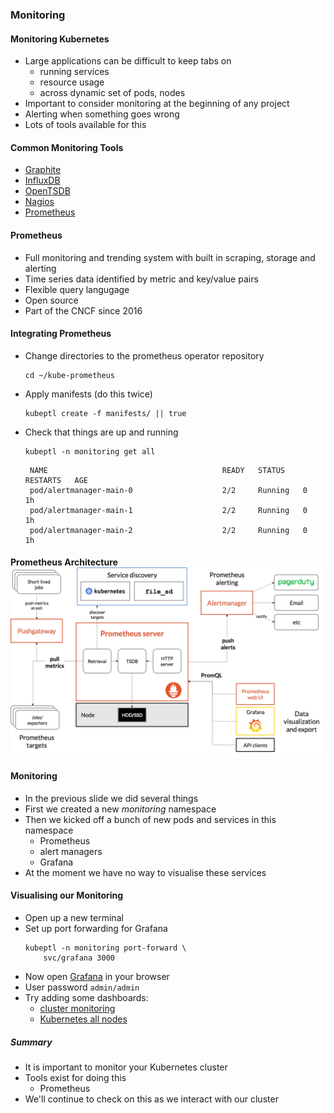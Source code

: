 ### Monitoring


#### Monitoring Kubernetes
* Large applications can be difficult to keep tabs on
   - running services
   - resource usage
   - across dynamic set of pods, nodes
* Important to consider monitoring at the beginning of any project
* Alerting when something goes wrong
* Lots of tools available for this


#### Common Monitoring Tools
* [Graphite](https://graphite.readthedocs.org/en/latest)
* [InfluxDB](https://influxdata.com)
* [OpenTSDB](https://opentsdb.net)
* [Nagios](https://www.nagios.org)
* [Prometheus](https://prometheus.io)


#### Prometheus
* Full monitoring and trending system with built in scraping, storage and
  alerting
* Time series data identified by metric and key/value pairs
* Flexible query langugage
* Open source 
* Part of the CNCF since 2016 



#### Integrating Prometheus

* Change directories to the prometheus operator repository <!-- .element: class="fragment" data-fragment-index="0" -->
   ```
   cd ~/kube-prometheus
   ```
* Apply manifests (do this twice) <!-- .element: class="fragment" data-fragment-index="1" -->
   ```
   kubeptl create -f manifests/ || true
   ```
* Check that things are up and running <!-- .element: class="fragment" data-fragment-index="2" -->
   ```
   kubeptl -n monitoring get all
   ```
   ```
    NAME                                       READY   STATUS    RESTARTS   AGE
    pod/alertmanager-main-0                    2/2     Running   0          1h
    pod/alertmanager-main-1                    2/2     Running   0          1h
    pod/alertmanager-main-2                    2/2     Running   0          1h
   ```
   <!-- .element: class="fragment" data-fragment-index="0" -->


#### Prometheus Architecture ![Prometheus architecture](img/prometheus-architecture.png "Prometheus Architecture") <!-- .slide: class="image-slide" -->


#### Monitoring
* In the previous slide we did several things 
* First we created a new _monitoring_ namespace
* Then we kicked off a bunch of new pods and services in this namespace
   * Prometheus
   * alert managers
   * Grafana
* At the moment we have no way to visualise these services


#### Visualising our Monitoring
* Open up a new terminal
* Set up port forwarding for Grafana
   ```
   kubeptl -n monitoring port-forward \
       svc/grafana 3000
   ```
* Now open [Grafana](http://127.0.0.1:3000) in your browser
* User password `admin/admin` 
* Try adding some dashboards:
  - [cluster monitoring](https://grafana.com/dashboards/1621)
  - [Kubernetes all nodes](https://grafana.com/dashboards/3131)

<!--#### Visualise the Alert Manager
* Open up a new terminal
* Set up port forwarding for the alert manager
   ```
   kubeptl -n monitoring port-forward  \
       svc/alertmanager-main 9093
   ```
* No open the [alert manager](http://127.0.0.1:9093) in your browser-->


##### Summary
* It is important to monitor your Kubernetes cluster
* Tools exist for doing this
   * Prometheus
* We'll continue to check on this as we interact with our cluster
